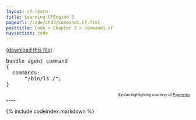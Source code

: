 ```yaml
---
layout: cf-learn
title: Learning CFEngine 3
pageurl: /code/ch03/command1.cf.html
posttitle: Code > Chapter 3 > command1.cf
navsection: code
---
```


[(download this file)](https://raw.github.com/zzamboni/cf-learn.info/master/src/ch03/command1.cf)

<div class="highlight"><pre><span class="k">bundle</span> <span class="k">agent</span> <span class="nf">command</span>
<span class="p">{</span>
  <span class="kd">commands</span><span class="p">:</span>
      <span class="s">&quot;/bin/ls /&quot;</span><span class="p">;</span>
<span class="p">}</span>
</pre></div>

<div align="right"><font size="-2">Syntax highlighting courtesy of <a href="http://blog.zzamboni.org/cfengine3-lexer-for-pygments">Pygments</a></font></div>
----

{% include codeindex.markdown %}
